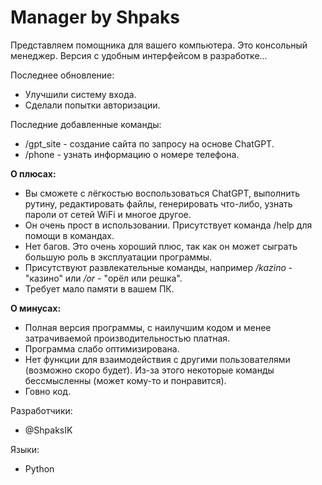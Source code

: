 # Manager by Shpaks

Представляем помощника для вашего компьютера. Это консольный менеджер. Версия с удобным интерфейсом в разработке...

Последнее обновление:
 - Улучшили систему входа.
 - Сделали попытки авторизации. 

Последние добавленные команды:
 - /gpt_site - создание сайта по запросу на основе ChatGPT.
 - /phone - узнать информацию о номере телефона.

**О плюсах:**
 - Вы сможете с лёгкостью воспользоваться ChatGPT, выполнить рутину, редактировать файлы, генерировать что-либо, узнать пароли от сетей WiFi и многое другое.
 - Он очень прост в использовании. Присутствует команда /help для помощи в командах.
 - Нет багов. Это очень хороший плюс, так как он может сыграть большую роль в эксплуатации программы.
 - Присутствуют развлекательные команды, например _/kazino_ - "казино" или _/or_ - "орёл или решка".
 - Требует мало памяти в вашем ПК.

**О минусах:**
 - Полная версия программы, с наилучшим кодом и менее затрачиваемой производительностью платная.
 - Программа слабо оптимизирована.
 - Нет функции для взаимодействия с другими пользователями (возможно скоро будет). Из-за этого некоторые команды бессмысленны (может кому-то и понравится).
 - Говно код.

Разработчики: 
 - @ShpaksIK

Языки:
 - Python
